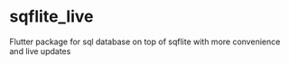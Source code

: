 # sqflite_live
Flutter package for sql database on top of sqflite with more convenience and live updates
